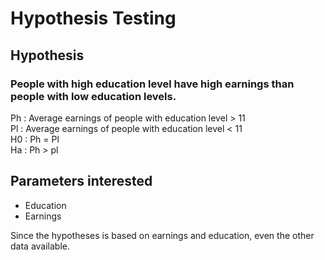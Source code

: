 Hypothesis Testing
==================

Hypothesis
----------

### People with high education level have high earnings than people with low education levels.
Ph : Average earnings of people with education level > 11<br/>
Pl : Average earnings of people with education level < 11<br/>
H0 : Ph = Pl<br/>
Ha : Ph > pl<br/>

Parameters interested
---------------------
 - Education
 - Earnings
 
 Since the hypotheses is based on earnings and education, even the other data available.
